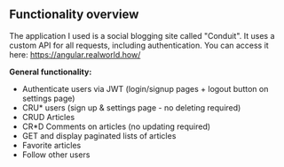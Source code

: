 ## Functionality overview

The application I used is a social blogging site called "Conduit". It uses a custom API for all requests, including authentication. You can access it here: https://angular.realworld.how/

**General functionality:**

- Authenticate users via JWT (login/signup pages + logout button on settings page)
- CRU\* users (sign up & settings page - no deleting required)
- CRUD Articles
- CR\*D Comments on articles (no updating required)
- GET and display paginated lists of articles
- Favorite articles
- Follow other users

